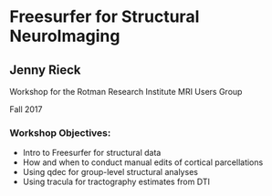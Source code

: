 # Freesurfer for Structural NeuroImaging
## Jenny Rieck

Workshop for the Rotman Research Institute MRI Users Group

Fall 2017


### Workshop Objectives:

* Intro to Freesurfer for structural data
* How and when to conduct manual edits of cortical parcellations
* Using qdec for group-level structural analyses
* Using tracula for tractography estimates from DTI

